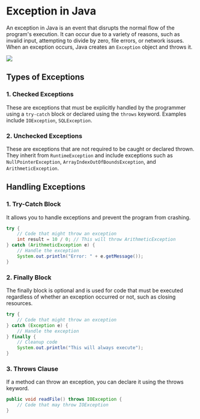 # Exception in Java

An exception in Java is an event that disrupts the normal flow of the program's execution. It can occur due to a variety of reasons, such as invalid input, attempting to divide by zero, file errors, or network issues. When an exception occurs, Java creates an `Exception` object and throws it.

[![](https://mermaid.ink/img/pako:eNqNlN9vgjAQx_8Vck9bgkZQK_KwZJsz8cGxTLOHjT10cEqz0prabjrj_z7QYKq4H7xw9-W-H7gr7QYSmSKEMOPyM8mo0s50EAunuKaZkp_0jeNLDIfYuRgJjWpGE7yM4fWk0mk0rpw7paQqPLu7c3HL6XL5Y-0qwYVmUpT1VVzz7Ell_RNT2lA-pknGBFZvOqP-woiMjmZjzKVaV4BT6Rf3RNPkPfooRlAMrPLXxTrh0F1JGUV251b2h-_RCM1ytM2nUo1g00vGkHG8l3oojUht0Fn9T9pdNDxaRCuteWufWgLuDecPkpV_lQ06J_8POBIprnYrelO2sjya9E_P_oe-VkxnOWqW2NAz6hEOXMhR5ZSlxT7blPgYdIY5xhAWIWfzTMcQi21RSI2Wk7VIINTKoAtKmnkG4YzyZZGZRUo1DhidK5pXJQsqnqW0Uwg3sIKw4QWk2Q88r9MN-l2_7bmwhtAjvSbxiR-QVisgXeL1ti587QBekwS9jt8hnVbb9_xW4AKmTEs13p8Ru6Ni-w0Ee2md?type=png)](https://mermaid.live/edit#pako:eNqNlN9vgjAQx_8Vck9bgkZQK_KwZJsz8cGxTLOHjT10cEqz0prabjrj_z7QYKq4H7xw9-W-H7gr7QYSmSKEMOPyM8mo0s50EAunuKaZkp_0jeNLDIfYuRgJjWpGE7yM4fWk0mk0rpw7paQqPLu7c3HL6XL5Y-0qwYVmUpT1VVzz7Ell_RNT2lA-pknGBFZvOqP-woiMjmZjzKVaV4BT6Rf3RNPkPfooRlAMrPLXxTrh0F1JGUV251b2h-_RCM1ytM2nUo1g00vGkHG8l3oojUht0Fn9T9pdNDxaRCuteWufWgLuDecPkpV_lQ06J_8POBIprnYrelO2sjya9E_P_oe-VkxnOWqW2NAz6hEOXMhR5ZSlxT7blPgYdIY5xhAWIWfzTMcQi21RSI2Wk7VIINTKoAtKmnkG4YzyZZGZRUo1DhidK5pXJQsqnqW0Uwg3sIKw4QWk2Q88r9MN-l2_7bmwhtAjvSbxiR-QVisgXeL1ti587QBekwS9jt8hnVbb9_xW4AKmTEs13p8Ru6Ni-w0Ee2md)

## Types of Exceptions

### 1. **Checked Exceptions**
These are exceptions that must be explicitly handled by the programmer using a `try-catch` block or declared using the `throws` keyword. Examples include `IOException`, `SQLException`.

### 2. **Unchecked Exceptions**
These are exceptions that are not required to be caught or declared thrown. They inherit from `RuntimeException` and include exceptions such as `NullPointerException`, `ArrayIndexOutOfBoundsException`, and `ArithmeticException`.

## Handling Exceptions

### 1. **Try-Catch Block**
It allows you to handle exceptions and prevent the program from crashing.

```java
try {
    // Code that might throw an exception
    int result = 10 / 0; // This will throw ArithmeticException
} catch (ArithmeticException e) {
    // Handle the exception
    System.out.println("Error: " + e.getMessage());
}
```
### 2. **Finally Block**
The finally block is optional and is used for code that must be executed regardless of whether an exception occurred or not, such as closing resources.

```java
try {
    // Code that might throw an exception
} catch (Exception e) {
    // Handle the exception
} finally {
    // Cleanup code
    System.out.println("This will always execute");
}
```

### 3. **Throws Clause**
If a method can throw an exception, you can declare it using the throws keyword.

```java
public void readFile() throws IOException {
    // Code that may throw IOException
}
```